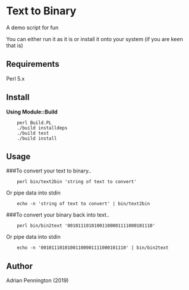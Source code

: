 Text to Binary
====

A demo script for fun

You can either run it as it is or install it onto your system (if you are keen that is)

Requirements
------------

Perl 5.x

Install
-------

**Using Module::Build**

```
	perl Build.PL
	./build installdeps
	./build test
	./build install
```

Usage
-----

###To convert your text to binary..

```
	perl bin/text2bin 'string of text to convert'
```

Or pipe data into stdin

```
	echo -n 'string of text to convert' | bin/text2bin
```

###To convert your binary back into text..

```
	perl bin/bin2text '00101110101001100001111000101110'
```

Or pipe data into stdin

```
	echo -n '00101110101001100001111000101110' | bin/bin2text
```

Author
------

Adrian Pennington (2019)


